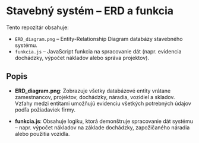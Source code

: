 # Stavebný systém – ERD a funkcia

Tento repozitár obsahuje:

- `ERD_diagram.png` – Entity-Relationship Diagram databázy stavebného systému.
- `funkcia.js` – JavaScript funkcia na spracovanie dát (napr. evidencia dochádzky, výpočet nákladov alebo správa projektov).

## Popis

- **ERD_diagram.png**: Zobrazuje všetky databázové entity vrátane zamestnancov, projektov, dochádzky, náradia, vozidiel a skladov. Vzťahy medzi entitami umožňujú evidenciu všetkých potrebných údajov podľa požiadaviek firmy.

- **funkcia.js**: Obsahuje logiku, ktorá demonštruje spracovanie dát systému – napr. výpočet nákladov na základe dochádzky, zapožičaného náradia alebo použitia vozidla.

